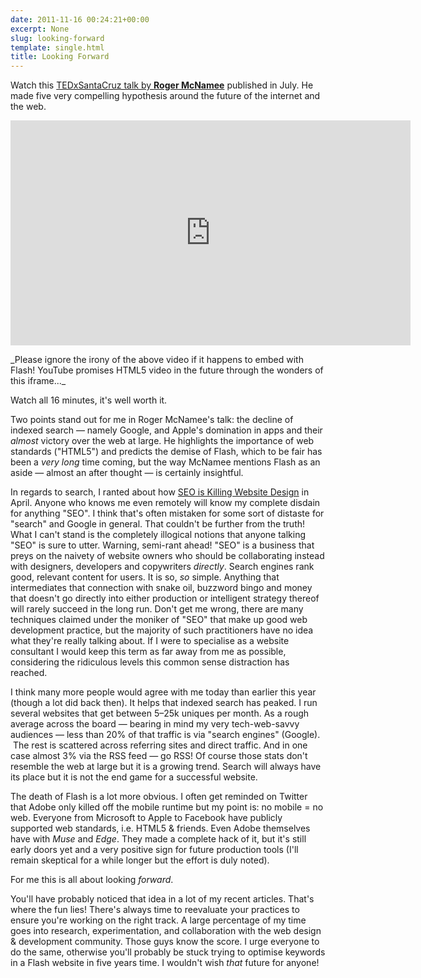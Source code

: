 ```yaml
---
date: 2011-11-16 00:24:21+00:00
excerpt: None
slug: looking-forward
template: single.html
title: Looking Forward
---
```


Watch this [TEDxSantaCruz talk by **Roger McNamee**](http://www.youtube.com/watch?v=aR6jLD1USW0&feature=player_embedded) published in July. He made five very compelling hypothesis around the future of the internet and the web.


<p class="b-post__image"><iframe src="http://www.youtube.com/embed/aR6jLD1USW0" frameborder="0" width="640" height="360"></iframe></p>


<p class="medium">_Please ignore the irony of the above video if it happens to embed with Flash! YouTube promises HTML5 video in the future through the wonders of this iframe..._</p>

Watch all 16 minutes, it's well worth it.

Two points stand out for me in Roger McNamee's talk: the decline of indexed search — namely Google, and Apple's domination in apps and their _almost_ victory over the web at large. He highlights the importance of web standards ("HTML5") and predicts the demise of Flash, which to be fair has been a _very long_ time coming, but the way McNamee mentions Flash as an aside — almost an after thought — is certainly insightful.

In regards to search, I ranted about how [SEO is Killing Website Design](http://dbushell.com/2011/04/12/seo-is-killing-website-design/) in April. Anyone who knows me even remotely will know my complete disdain for anything "SEO". I think that's often mistaken for some sort of distaste for "search" and Google in general. That couldn't be further from the truth! What I can't stand is the completely illogical notions that anyone talking "SEO" is sure to utter. Warning, semi-rant ahead! "SEO" is a business that preys on the naivety of website owners who should be collaborating instead with designers, developers and copywriters _directly_. Search engines rank good, relevant content for users. It is so, _so_ simple. Anything that intermediates that connection with snake oil, buzzword bingo and money that doesn't go directly into either production or intelligent strategy thereof will rarely succeed in the long run. Don't get me wrong, there are many techniques claimed under the moniker of "SEO" that make up good web development practice, but the majority of such practitioners have no idea what they're really talking about. If I were to specialise as a website consultant I would keep this term as far away from me as possible, considering the ridiculous levels this common sense distraction has reached.

I think many more people would agree with me today than earlier this year (though a lot did back then). It helps that indexed search has peaked. I run several websites that get between 5–25k uniques per month. As a rough average across the board — bearing in mind my very tech-web-savvy audiences — less than 20% of that traffic is via "search engines" (Google).  The rest is scattered across referring sites and direct traffic. And in one case almost 3% via the RSS feed — go RSS! Of course those stats don't resemble the web at large but it is a growing trend. Search will always have its place but it is not the end game for a successful website.

The death of Flash is a lot more obvious. I often get reminded on Twitter that Adobe only killed off the mobile runtime but my point is: no mobile = no web. Everyone from Microsoft to Apple to Facebook have publicly supported web standards, i.e. HTML5 & friends. Even Adobe themselves have with _Muse_ and _Edge_. They made a complete hack of it, but it's still early doors yet and a very positive sign for future production tools (I'll remain skeptical for a while longer but the effort is duly noted).

For me this is all about looking _forward_.

You'll have probably noticed that idea in a lot of my recent articles. That's where the fun lies! There's always time to reevaluate your practices to ensure you're working on the right track. A large percentage of my time goes into research, experimentation, and collaboration with the web design & development community. Those guys know the score. I urge everyone to do the same, otherwise you'll probably be stuck trying to optimise keywords in a Flash website in five years time. I wouldn't wish _that_ future for anyone!
